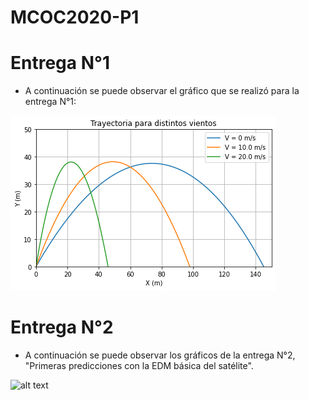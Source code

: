 # MCOC2020-P1

# Entrega N°1

* A continuación se puede observar el gráfico que se realizó para la entrega N°1:

![alt text](https://github.com/alejandrobelloc/MCOC2020-P1/blob/master/Entrega%201/Entrega%201.png?raw=true)

# Entrega N°2

* A continuación se puede observar los gráficos de la entrega N°2, "Primeras predicciones con la EDM básica del satélite". 

![alt text](https://github.com/alejandrobelloc/MCOC2020-P1/blob/master/Entrega%202/Gr%C3%A1fico%201.png?raw=true)
